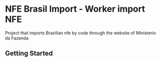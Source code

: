 # NFE Brasil Import - Worker import NFE
Project that imports Brazilian nfe by code through the website of Ministerio da Fazenda

## Getting Started